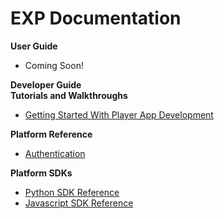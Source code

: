 # EXP Documentation

<div class="row">
  <div class="col-md-12">
    <div class="bs-callout bs-callout-primary">
      <strong>User Guide</strong>
      <ul>
        <li>Coming Soon!</li>
      </ul>
    </div>
  </div>
  <div class="col-md-12">
    <div class="bs-callout bs-callout-primary">
      <strong>Developer Guide</strong>
      <br>
      <div class="row">
        <div class="col-md-6">
          <div class="bs-callout bs-callout">
            <strong>Tutorials and Walkthroughs</strong>
            <ul>
              <li><a href="/developers/apps">Getting Started With Player App Development</a></li>
            </ul>
          </div>
        </div>
        <div class="col-md-6">
          <div class="bs-callout">
            <strong>Platform Reference</strong>
            <ul>
              <li><a href="/developers/authentication">Authentication</a></li>
            </ul>
          </div>
        </div>
        <div class="col-md-6">
          <div class="bs-callout">
            <strong>Platform SDKs</strong>
            <ul>
              <li><a href="/developers/reference/python_sdk_reference">Python SDK Reference</a></li>
              <li><a href="/developers/reference/javascript_sdk_reference">Javascript SDK Reference</a></li>
            </ul>
          </div>
        </div>
      </div>
    </div>
  </div>
</div>
